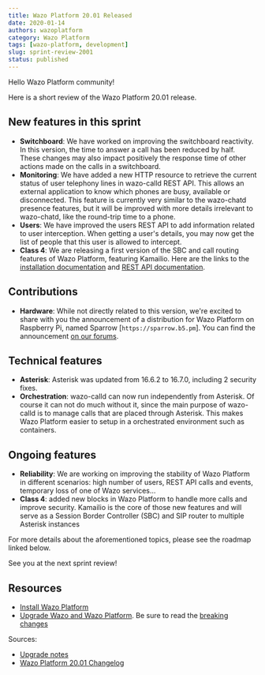 ```yaml
---
title: Wazo Platform 20.01 Released
date: 2020-01-14
authors: wazoplatform
category: Wazo Platform
tags: [wazo-platform, development]
slug: sprint-review-2001
status: published
---
```


Hello Wazo Platform community!

Here is a short review of the Wazo Platform 20.01 release.

## New features in this sprint

- **Switchboard**: We have worked on improving the switchboard reactivity. In this version, the time to answer a call has been reduced by half. These changes may also impact positively the response time of other actions made on the calls in a switchboard.
- **Monitoring**: We have added a new HTTP resource to retrieve the current status of user telephony lines in wazo-calld REST API. This allows an external application to know which phones are busy, available or disconnected. This feature is currently very similar to the wazo-chatd presence features, but it will be improved with more details irrelevant to wazo-chatd, like the round-trip time to a phone.
- **Users**: We have improved the users REST API to add information related to user interception. When getting a user's details, you may now get the list of people that this user is allowed to intercept.
- **Class 4**: We are releasing a first version of the SBC and call routing features of Wazo Platform, featuring Kamailio. Here are the links to the [installation documentation](https://wazo-platform.org/use-cases/class-4) and [REST API documentation](/documentation/overview/router-confd.html).

## Contributions

- **Hardware**: While not directly related to this version, we're excited to share with you the announcement of a distribution for Wazo Platform on Raspberry Pi, named Sparrow [`https://sparrow.b5.pm`]. You can find the announcement [on our forums](https://wazo-platform.discourse.group/t/sparrow-run-wazo-engine-on-raspberry-pi/126).

## Technical features

- **Asterisk**: Asterisk was updated from 16.6.2 to 16.7.0, including 2 security fixes.
- **Orchestration**: wazo-calld can now run independently from Asterisk. Of course it can not do much without it, since the main purpose of wazo-calld is to manage calls that are placed through Asterisk. This makes Wazo Platform easier to setup in a orchestrated environment such as containers.

## Ongoing features

- **Reliability**: We are working on improving the stability of Wazo Platform in different scenarios: high number of users, REST API calls and events, temporary loss of one of Wazo services...
- **Class 4**: added new blocks in Wazo Platform to handle more calls and improve security. Kamailio is the core of those new features and will serve as a Session Border Controller (SBC) and SIP router to multiple Asterisk instances

For more details about the aforementioned topics, please see the roadmap linked below.

See you at the next sprint review!

<!-- truncate -->

## Resources

- [Install Wazo Platform](/uc-doc/installation)
- [Upgrade Wazo and Wazo Platform](/uc-doc/upgrade). Be sure to read the [breaking changes](https://wazo.readthedocs.io/en/wazo-19.17/upgrade/upgrade_notes.html)

Sources:

- [Upgrade notes](/uc-doc/upgrade/upgrade_notes)
- [Wazo Platform 20.01 Changelog](https://wazo-dev.atlassian.net/issues/?jql=project%3DWAZO%20AND%20fixVersion%3D20.01)
